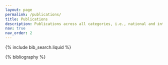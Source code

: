 ```yaml
---
layout: page
permalink: /publications/
title: Publications
description: Publications across all categories, i.e., national and international conferences, journals, workshops, preprints, and datasets.
nav: true
nav_order: 2
---
```


<!-- _pages/publications.md -->

<!-- Bibsearch Feature -->

{% include bib_search.liquid %} 

<!-- {% include hal_import.liquid %} -->

<div class="publications">

{% bibliography %}

</div>
